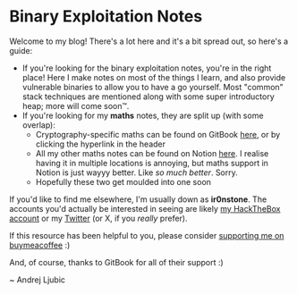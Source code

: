 # Binary Exploitation Notes

Welcome to my blog! There's a lot here and it's a bit spread out, so here's a guide:

* If you're looking for the binary exploitation notes, you're in the right place! Here I make notes on most of the things I learn, and also provide vulnerable binaries to allow you to have a go yourself. Most "common" stack techniques are mentioned along with some super introductory heap; more will come soon™.
* If you're looking for my **maths** notes, they are split up (with some overlap):
  * Cryptography-specific maths can be found on GitBook [here](http://127.0.0.1:5000/s/-MHfP44c-IQ\_Syc\_GT2Z/), or by clicking the hyperlink in the header
  * All my other maths notes can be found on Notion [here](https://ir0nstone.notion.site/Maths-3bb97c269fdc4dde810a3bb3ef9780f1?pvs=4). I realise having it in multiple locations is annoying, but maths support in Notion is just wayyy better. Like _so much better_. Sorry.
  * Hopefully these two get moulded into one soon

If you'd like to find me elsewhere, I'm usually down as **ir0nstone**. The accounts you'd actually be interested in seeing are likely [my HackTheBox account](https://app.hackthebox.com/profile/249013) or my [Twitter](https://twitter.com/ir0nstone) (or X, if you _really_ prefer).

If this resource has been helpful to you, please consider [supporting me on buymeacoffee](https://www.buymeacoffee.com/ir0nst0ne) :)

And, of course, thanks to GitBook for all of their support :)



\~ Andrej Ljubic
